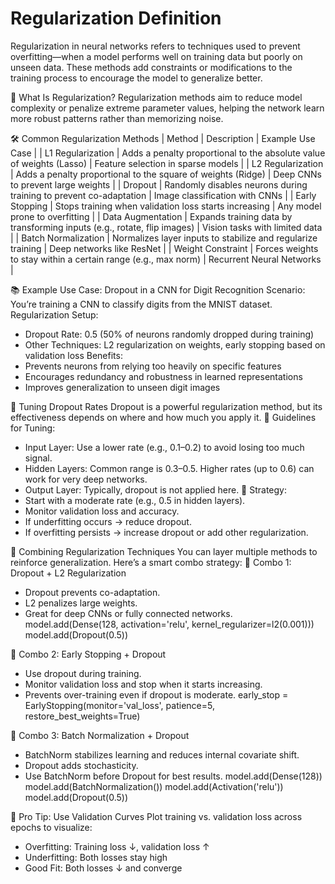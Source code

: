 # Regularization Definition

Regularization in neural networks refers to techniques used to prevent overfitting—when a model performs well on training data but poorly on unseen data. These methods add constraints or modifications to the training process to encourage the model to generalize better.

🧠 What Is Regularization?
Regularization methods aim to reduce model complexity or penalize extreme parameter values, helping the network learn more robust patterns rather than memorizing noise.

🛠️ Common Regularization Methods
| Method | Description | Example Use Case |
| L1 Regularization | Adds a penalty proportional to the absolute value of weights (Lasso) | Feature selection in sparse models |
| L2 Regularization | Adds a penalty proportional to the square of weights (Ridge) | Deep CNNs to prevent large weights |
| Dropout | Randomly disables neurons during training to prevent co-adaptation | Image classification with CNNs |
| Early Stopping | Stops training when validation loss starts increasing | Any model prone to overfitting |
| Data Augmentation | Expands training data by transforming inputs (e.g., rotate, flip images) | Vision tasks with limited data |
| Batch Normalization | Normalizes layer inputs to stabilize and regularize training | Deep networks like ResNet |
| Weight Constraint | Forces weights to stay within a certain range (e.g., max norm) | Recurrent Neural Networks |

📚 Example Use Case: Dropout in a CNN for Digit Recognition
Scenario:
You’re training a CNN to classify digits from the MNIST dataset.
Regularization Setup:

- Dropout Rate: 0.5 (50% of neurons randomly dropped during training)
- Other Techniques: L2 regularization on weights, early stopping based on validation loss
  Benefits:
- Prevents neurons from relying too heavily on specific features
- Encourages redundancy and robustness in learned representations
- Improves generalization to unseen digit images

🎯 Tuning Dropout Rates
Dropout is a powerful regularization method, but its effectiveness depends on where and how much you apply it.
🔧 Guidelines for Tuning:

- Input Layer: Use a lower rate (e.g., 0.1–0.2) to avoid losing too much signal.
- Hidden Layers: Common range is 0.3–0.5. Higher rates (up to 0.6) can work for very deep networks.
- Output Layer: Typically, dropout is not applied here.
  🧪 Strategy:
- Start with a moderate rate (e.g., 0.5 in hidden layers).
- Monitor validation loss and accuracy.
- If underfitting occurs → reduce dropout.
- If overfitting persists → increase dropout or add other regularization.

🧬 Combining Regularization Techniques
You can layer multiple methods to reinforce generalization. Here’s a smart combo strategy:
🔄 Combo 1: Dropout + L2 Regularization

- Dropout prevents co-adaptation.
- L2 penalizes large weights.
- Great for deep CNNs or fully connected networks.
  model.add(Dense(128, activation='relu', kernel_regularizer=l2(0.001)))
  model.add(Dropout(0.5))

🔄 Combo 2: Early Stopping + Dropout

- Use dropout during training.
- Monitor validation loss and stop when it starts increasing.
- Prevents over-training even if dropout is moderate.
  early_stop = EarlyStopping(monitor='val_loss', patience=5, restore_best_weights=True)

🔄 Combo 3: Batch Normalization + Dropout

- BatchNorm stabilizes learning and reduces internal covariate shift.
- Dropout adds stochasticity.
- Use BatchNorm before Dropout for best results.
  model.add(Dense(128))
  model.add(BatchNormalization())
  model.add(Activation('relu'))
  model.add(Dropout(0.5))

🧠 Pro Tip: Use Validation Curves
Plot training vs. validation loss across epochs to visualize:

- Overfitting: Training loss ↓, validation loss ↑
- Underfitting: Both losses stay high
- Good Fit: Both losses ↓ and converge
